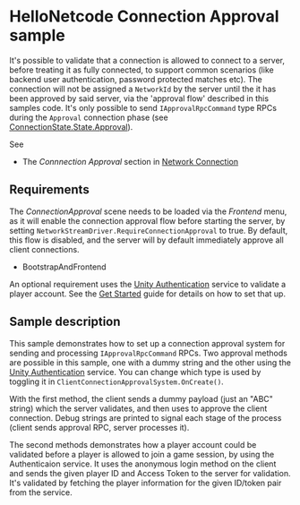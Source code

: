 # HelloNetcode Connection Approval sample

It's possible to validate that a connection is allowed to connect to a server, before treating it as fully connected, to support common scenarios (like backend user authentication, password protected matches etc). The connection will not be assigned a `NetworkId` by the server until the it has been approved by said server, via the 'approval flow' described in this samples code. It's only possible to send `IApprovalRpcCommand` type RPCs during the `Approval` connection phase (see [ConnectionState.State.Approval](https://docs.unity3d.com/Packages/com.unity.netcode@latest?subfolder=/api/Unity.NetCode.ConnectionState.State.html)).

See

* The _Connnection Approval_ section in [Network Connection](https://docs.unity3d.com/Packages/com.unity.netcode@latest?subfolder=/manual/network-connection.html)

## Requirements

The _ConnectionApproval_ scene needs to be loaded via the _Frontend_ menu, as it will enable the connection approval flow before starting the server, by setting `NetworkStreamDriver.RequireConnectionApproval` to true. By default, this flow is disabled, and the server will by default immediately approve all client connections.

* BootstrapAndFrontend

An optional requirement uses the [Unity Authentication](https://docs.unity.com/ugs/manual/authentication/manual/overview) service to validate a player account. See the [Get Started](https://docs.unity.com/ugs/en-us/manual/authentication/manual/get-started) guide for details on how to set that up.

## Sample description

This sample demonstrates how to set up a connection approval system for sending and processing `IApprovalRpcCommand` RPCs. Two approval methods are possible in this sample, one with a dummy string and the other using the [Unity Authentication](https://docs.unity.com/ugs/manual/authentication/manual/overview) service. You can change which type is used by toggling it in `ClientConnectionApprovalSystem.OnCreate()`. 

With the first method, the client sends a dummy payload (just an "ABC" string) which the server validates, and then uses to approve the client connection. Debug strings are printed to signal each stage of the process (client sends approval RPC, server processes it).

The second methods demonstrates how a player account could be validated before a player is allowed to join a game session, by using the Authenticaion service. It uses the anonymous login method on the client and sends the given player ID and Access Token to the server for validation. It's validated by fetching the player information for the given ID/token pair from the service.